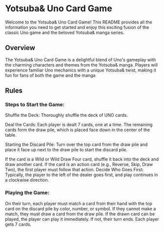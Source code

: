 # Yotsuba& Uno Card Game

Welcome to the Yotsuba& Uno Card Game! This README provides all the information you need to get started and enjoy this exciting fusion of the classic Uno game and the beloved Yotsuba& manga series.

## Overview

The Yotsuba& Uno Card Game is a delightful blend of Uno's gameplay with the charming characters and themes from the Yotsuba& manga. Players will experience familiar Uno mechanics with a unique Yotsuba& twist, making it fun for fans of both the game and the manga

## Rules

### Steps to Start the Game:

Shuffle the Deck: Thoroughly shuffle the deck of UNO cards.

Deal the Cards: Each player is dealt 7 cards, one at a time. The remaining cards form the draw pile, which is placed face down in the center of the table.

Starting the Discard Pile: Turn over the top card from the draw pile and place it face up next to the draw pile to start the discard pile.

If the card is a Wild or Wild Draw Four card, shuffle it back into the deck and draw another card.
If the card is an action card (e.g., Reverse, Skip, Draw Two), the first player must follow that action.
Decide Who Goes First: Typically, the player to the left of the dealer goes first, and play continues in a clockwise direction.

### Playing the Game:

On their turn, each player must match a card from their hand with the top card on the discard pile by color, number, or symbol.
If they cannot make a match, they must draw a card from the draw pile.
If the drawn card can be played, the player can play it immediately. If not, their turn ends.
Each player gets 7 cards.


